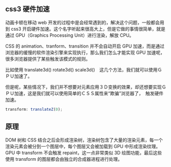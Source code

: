 ## css3 硬件加速

动画卡顿在移动 web 开发的过程中是会经常遇到的，解决这个问题，一般都会用到 css3 开启硬件加速。这个名字听起来很高大上，但是它做的事情很简单，就是通过 GPU（Graphics Processing Unit）进行渲染，解放 CPU。

CSS 的 animation、tranform、transition 并不会自动开启 GPU 加速，而是通过浏览器的缓慢的软件渲染引擎来实现执行，那么我们怎么才能实现 GPU 加速呢，很多浏览器提供了某些触发该模式的规则。

比如使用 translate3d() rotate3d() scale3d()　这几个方法，我们就可以使用ＧＰＵ加速了。

但是呢，某些情况下，我们并不想要对元素应用３Ｄ变换的效果，却还想要实现ＧＰＵ加速，这是我们就可以使用简单的ＣＳＳ属性来“欺骗”浏览器了，　触发硬件加速。

```javascript
transform: translateZ(0);
```

## 原理

DOM 树和 CSS 结合之后会形成渲染树，渲染树包含了大量的渲染元素，每一个渲染元素会被分到一个图层中，每个图层又会被加载到 GPU 中形成渲染纹理。 GPU 中 transform 不会触发 repaint，这一点非常类似 3D 绘图功能，最后这些使用 transform 的图层都会由独立的合成器进程进行处理。
